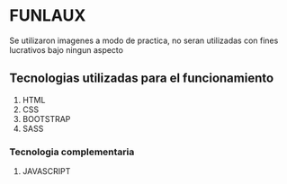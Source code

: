 # FUNLAUX


Se utilizaron imagenes a modo de practica, no seran utilizadas con fines lucrativos bajo ningun aspecto

## Tecnologias utilizadas para el funcionamiento

1. HTML
2. CSS
3. BOOTSTRAP
4. SASS

### Tecnologia complementaria

1. JAVASCRIPT

